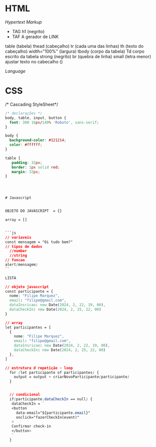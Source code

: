 # HTML

*Hypertext*
*Markup*
- TAG h1 (negrito)
- TAF A gerador de LINK

table (tabela)
thead (cabeçalho)
tr (cada uma das linhas)
th (texto do cabeçalho)
width="100%" (largura)
tbody (corpo da tabela)
Td corpo escrito da tabela
strong (negrito)
br (quebra de linha)
small (letra menor)
 ajustar texto no cabecalho (<thead style="text-align: left">)


*Language*


# CSS


/* Cascading StyleSheet*/

```css
/* declarações */
body, table, input, button {
  font: 300 16px/140% 'Roboto', sans-serif;
}

body {
  background-color: #121214;
  color: #ffffff;
}

table {
   padding: 32px;
   border: 1px solid red;
   margin: 32px;
}




# Javascript


OBJETO DO JAVASCRIPT  = {}

array = []


```js
// variaveis
const mensagem = "Oi tudo bem?"
// tipos de dados
  //number
  //string
// funcao
alert(mensagem)
``

LISTA 

// objeto javascript
const participante = {
  nome: "Filipe Marquez",
  email: "filipe@gmail.com",
  dataInsricao: new Date(2024, 2, 22, 19, 00),
  dataCheckIn: new Date(2024, 2, 25, 22, 00)
}

// array
let participantes = [
  {
    nome: "Filipe Marquez",
    email: "filipe@gmail.com",
    dataInsricao: new Date(2024, 2, 22, 19, 00),
    dataCheckIn: new Date(2024, 2, 25, 22, 00)
  },
]

// estrutura d repetição - loop
  for (let participante of participantes) {
    output = output + criarNovoParticipante(participante)
  }


  // condicional
  if(participante.dataCheckIn == null) {
   dataCheckIn = `
   <button
     data-email="${participante.email}"
     onclick="fazerCheckIn(event)"
   >
   Confirmar check-in
   </button>
   `
  }
  